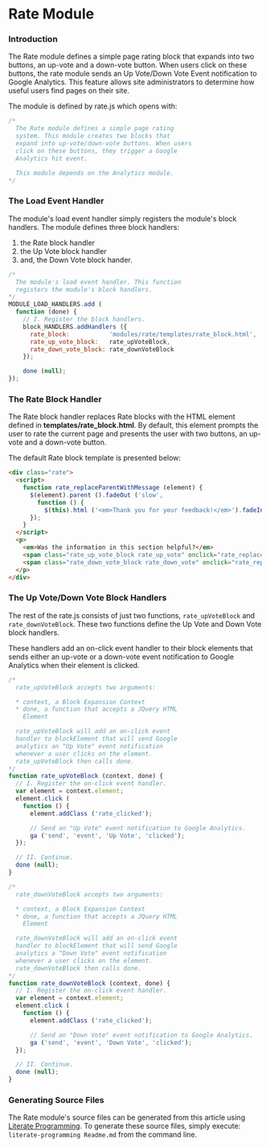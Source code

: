 Rate Module
===========

### Introduction

The Rate module defines a simple page rating block that expands into two buttons, an up-vote and a down-vote button. When users click on these buttons, the rate module sends an Up Vote/Down Vote Event notification to Google Analytics. This feature allows site administrators to determine how useful users find pages on their site.

The module is defined by rate.js which opens with:

```javascript
/*
  The Rate module defines a simple page rating
  system. This module creates two blocks that
  expand into up-vote/down-vote buttons. When users
  click on these buttons, they trigger a Google
  Analytics hit event.

  This module depends on the Analytics module.
*/
```

### The Load Event Handler

The module's load event handler simply registers the module's block handlers. The module defines three block handlers:

1. the Rate block handler
2. the Up Vote block handler
3. and, the Down Vote block hander. 

```javascript
/*
  The module's load event handler. This function
  registers the module's block handlers.
*/
MODULE_LOAD_HANDLERS.add (
  function (done) {
    // I. Register the block handlers.
    block_HANDLERS.addHandlers ({
      rate_block:           'modules/rate/templates/rate_block.html',
      rate_up_vote_block:   rate_upVoteBlock,
      rate_down_vote_block: rate_downVoteBlock
    });

    done (null);
});
```

### The Rate Block Handler

The Rate block handler replaces Rate blocks with the HTML element defined in **templates/rate_block.html**. By default, this element prompts the user to rate the current page and presents the user with two buttons, an up-vote and a down-vote button.

The default Rate block template is presented below:

```html
<div class="rate">
  <script>
    function rate_replaceParentWithMessage (element) {
      $(element).parent ().fadeOut ('slow',
        function () {
          $(this).html ('<em>Thank you for your feedback!</em>').fadeIn ('slow');
      });
    }
  </script>
  <p>
    <em>Was the information in this section helpful?</em>
    <span class="rate_up_vote_block rate_up_vote" onclick="rate_replaceParentWithMessage (this);">Yes</span>/
    <span class="rate_down_vote_block rate_down_vote" onclick="rate_replaceParentWithMessage (this);">No</span>
  </p>
</div>
```
<!--- [templates/rate_block.html.default](#The Rate Block Handler "save:") -->

### The Up Vote/Down Vote Block Handlers

The rest of the rate.js consists of just two functions, `rate_upVoteBlock` and `rate_downVoteBlock`. These two functions define the Up Vote and Down Vote block handlers.

These handlers add an on-click event handler to their block elements that sends either an up-vote or a down-vote event notification to Google Analytics when their element is clicked. 

```javascript
/*
  rate_upVoteBlock accepts two arguments:

  * context, a Block Expansion Context
  * done, a function that accepts a JQuery HTML
    Element

  rate_upVoteBlock will add an on-click event
  handler to blockElement that will send Google
  analytics an "Up Vote" event notification
  whenever a user clicks on the element.
  rate_upVoteBlock then calls done.
*/
function rate_upVoteBlock (context, done) {
  // I. Register the on-click event handler.
  var element = context.element;
  element.click (
    function () {
      element.addClass ('rate_clicked');

      // Send an "Up Vote" event notification to Google Analytics.
      ga ('send', 'event', 'Up Vote', 'clicked');
  });

  // II. Continue.
  done (null);
}

/*
  rate_downVoteBlock accepts two arguments:

  * context, a Block Expansion Context
  * done, a function that accepts a JQuery HTML
    Element

  rate_downVoteBlock will add an on-click event
  handler to blockElement that will send Google
  analytics a "Down Vote" event notification
  whenever a user clicks on the element.
  rate_downVoteBlock then calls done.
*/
function rate_downVoteBlock (context, done) {
  // I. Register the on-click event handler.
  var element = context.element;
  element.click (
    function () {
      element.addClass ('rate_clicked');

      // Send an "Down Vote" event notification to Google Analytics.
      ga ('send', 'event', 'Down Vote', 'clicked');
  });

  // II. Continue.
  done (null);
}
```

### Generating Source Files

The Rate module's source files can be generated from this article using [Literate Programming](https://github.com/jostylr/literate-programming). To generate these source files, simply execute: `literate-programming Readme.md` from the command line.

<!--
#### Rate.js
```
_"Introduction"

_"The Load Event Handler"

_"The Up Vote/Down Vote Block Handlers"
```
[rate.js](#Rate.js "save:")
-->
